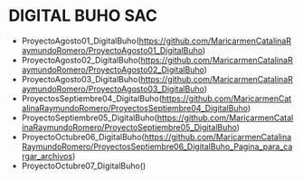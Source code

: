 # DIGITAL BUHO SAC
- ProyectoAgosto01_DigitalBuho(https://github.com/MaricarmenCatalinaRaymundoRomero/ProyectoAgosto01_DigitalBuho)
- ProyectoAgosto02_DigitalBuho(https://github.com/MaricarmenCatalinaRaymundoRomero/ProyectoAgosto02_DigitalBuho) 
- ProyectoAgosto03_DigitalBuho(https://github.com/MaricarmenCatalinaRaymundoRomero/ProyectoAgosto03_DigitalBuho)
- ProyectosSeptiembre04_DigitalBuho(https://github.com/MaricarmenCatalinaRaymundoRomero/ProyectosSeptiembre04_DigitalBuho)
- ProyectoSeptiembre05_DigitalBuho(https://github.com/MaricarmenCatalinaRaymundoRomero/ProyectoSeptiembre05_DigitalBuho)
- ProyectoOctubre06_DigitalBuho(https://github.com/MaricarmenCatalinaRaymundoRomero/ProyectosSeptiembre06_DigitalBuho_Pagina_para_cargar_archivos)
- ProyectoOctubre07_DigitalBuho()
